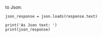 to Json:

```
json_response = json.loads(response.text)

print('As Json text: ')
print(json_response)
```
